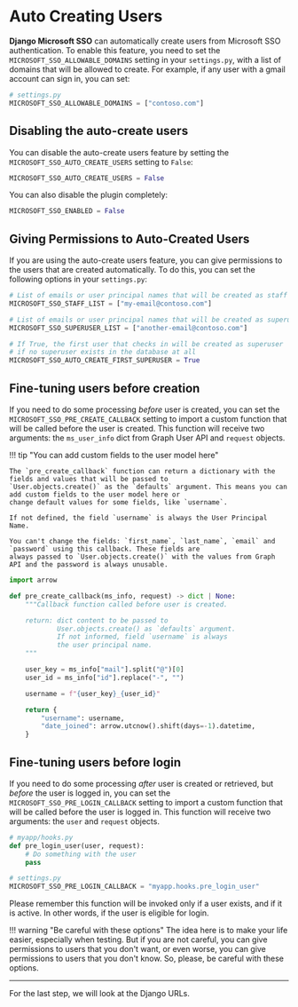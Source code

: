 # Auto Creating Users

**Django Microsoft SSO** can automatically create users from Microsoft SSO authentication. To enable this feature, you need to
set the `MICROSOFT_SSO_ALLOWABLE_DOMAINS` setting in your `settings.py`, with a list of domains that will be allowed to create.
For example, if any user with a gmail account can sign in, you can set:

```python
# settings.py
MICROSOFT_SSO_ALLOWABLE_DOMAINS = ["contoso.com"]
```

## Disabling the auto-create users

You can disable the auto-create users feature by setting the `MICROSOFT_SSO_AUTO_CREATE_USERS` setting to `False`:

```python
MICROSOFT_SSO_AUTO_CREATE_USERS = False
```

You can also disable the plugin completely:

```python
MICROSOFT_SSO_ENABLED = False
```

## Giving Permissions to Auto-Created Users

If you are using the auto-create users feature, you can give permissions to the users that are created automatically. To do
this, you can set the following options in your `settings.py`:

```python
# List of emails or user principal names that will be created as staff
MICROSOFT_SSO_STAFF_LIST = ["my-email@contoso.com"]

# List of emails or user principal names that will be created as superuser
MICROSOFT_SSO_SUPERUSER_LIST = ["another-email@contoso.com"]

# If True, the first user that checks in will be created as superuser
# if no superuser exists in the database at all
MICROSOFT_SSO_AUTO_CREATE_FIRST_SUPERUSER = True
```

## Fine-tuning users before creation

If you need to do some processing _before_ user is created, you can set the
`MICROSOFT_SSO_PRE_CREATE_CALLBACK` setting to import a custom function that will be called before the user is created.
This function will receive two arguments: the `ms_user_info` dict from Graph User API and `request` objects.

!!! tip "You can add custom fields to the user model here"

    The `pre_create_callback` function can return a dictionary with the fields and values that will be passed to
    `User.objects.create()` as the `defaults` argument. This means you can add custom fields to the user model here or
    change default values for some fields, like `username`.

    If not defined, the field `username` is always the User Principal Name.

    You can't change the fields: `first_name`, `last_name`, `email` and `password` using this callback. These fields are
    always passed to `User.objects.create()` with the values from Graph API and the password is always unusable.


```python
import arrow

def pre_create_callback(ms_info, request) -> dict | None:
    """Callback function called before user is created.

    return: dict content to be passed to
            User.objects.create() as `defaults` argument.
            If not informed, field `username` is always
            the user principal name.
    """

    user_key = ms_info["mail"].split("@")[0]
    user_id = ms_info["id"].replace("-", "")

    username = f"{user_key}_{user_id}"

    return {
        "username": username,
        "date_joined": arrow.utcnow().shift(days=-1).datetime,
    }
```

## Fine-tuning users before login

If you need to do some processing _after_ user is created or retrieved,
but _before_ the user is logged in, you can set the
`MICROSOFT_SSO_PRE_LOGIN_CALLBACK` setting to import a custom function that will be called before the user is logged in.
This function will receive two arguments: the `user` and `request` objects.

```python
# myapp/hooks.py
def pre_login_user(user, request):
    # Do something with the user
    pass

# settings.py
MICROSOFT_SSO_PRE_LOGIN_CALLBACK = "myapp.hooks.pre_login_user"
```

Please remember this function will be invoked only if a user exists, and if it is active.
In other words, if the user is eligible for login.


!!! warning "Be careful with these options"
    The idea here is to make your life easier, especially when testing. But if you are not careful, you can give
    permissions to users that you don't want, or even worse, you can give permissions to users that you don't know.
    So, please, be careful with these options.

---

For the last step, we will look at the Django URLs.
